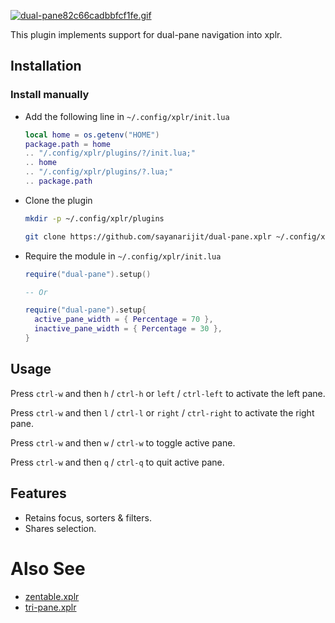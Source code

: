 [![dual-pane82c66cadbbfcf1fe.gif](https://s10.gifyu.com/images/dual-pane82c66cadbbfcf1fe.gif)](https://gifyu.com/image/SSy11)

This plugin implements support for dual-pane navigation into xplr.

## Installation

### Install manually

- Add the following line in `~/.config/xplr/init.lua`

  ```lua
  local home = os.getenv("HOME")
  package.path = home
  .. "/.config/xplr/plugins/?/init.lua;"
  .. home
  .. "/.config/xplr/plugins/?.lua;"
  .. package.path
  ```

- Clone the plugin

  ```bash
  mkdir -p ~/.config/xplr/plugins

  git clone https://github.com/sayanarijit/dual-pane.xplr ~/.config/xplr/plugins/dual-pane
  ```

- Require the module in `~/.config/xplr/init.lua`

  ```lua
  require("dual-pane").setup()

  -- Or

  require("dual-pane").setup{
    active_pane_width = { Percentage = 70 },
    inactive_pane_width = { Percentage = 30 },
  }

  ```

## Usage

Press `ctrl-w` and then `h` / `ctrl-h` or `left` / `ctrl-left` to activate the left pane.

Press `ctrl-w` and then `l` / `ctrl-l` or `right` / `ctrl-right` to activate the right pane.

Press `ctrl-w` and then `w` / `ctrl-w` to toggle active pane.

Press `ctrl-w` and then `q` / `ctrl-q` to quit active pane.

## Features

- Retains focus, sorters & filters.
- Shares selection.

# Also See

- [zentable.xplr](https://github.com/sayanarijit/zentable.xplr)
- [tri-pane.xplr](https://github.com/sayanarijit/tri-pane.xplr)
